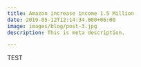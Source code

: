 ```yaml
---
title: Amazon increase income 1.5 Million
date: 2019-05-12T12:14:34.000+06:00
image: images/blog/post-3.jpg
description: This is meta description.

---
```

TEST